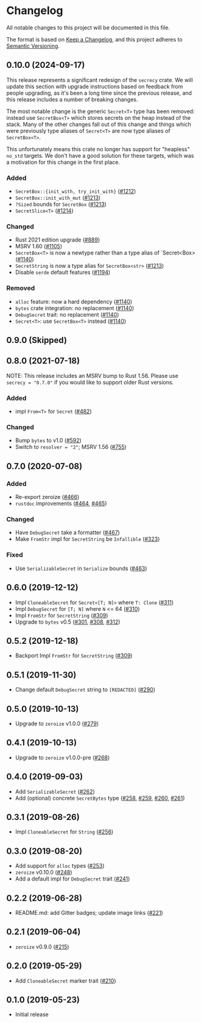 # Changelog
All notable changes to this project will be documented in this file.

The format is based on [Keep a Changelog](https://keepachangelog.com/en/1.0.0/),
and this project adheres to [Semantic Versioning](https://semver.org/spec/v2.0.0.html).

## 0.10.0 (2024-09-17)

This release represents a significant redesign of the `secrecy` crate. We will update this section
with upgrade instructions based on feedback from people upgrading, as it's been a long time since
the previous release, and this release includes a number of breaking changes.

The most notable change is the generic `Secret<T>` type has been removed: instead use `SecretBox<T>`
which stores secrets on the heap instead of the stack. Many of the other changes fall out of this
change and things which were previously type aliases of `Secret<T>` are now type aliases of
`SecretBox<T>`.

This unfortunately means this crate no longer has support for "heapless" `no_std` targets. We don't
have a good solution for these targets, which was a motivation for this change in the first place.

### Added
- `SecretBox::{init_with, try_init_with}` ([#1212])
- `SecretBox::init_with_mut` ([#1213])
- `?Sized` bounds for `SecretBox` ([#1213])
- `SecretSlice<T>` ([#1214])

### Changed
- Rust 2021 edition upgrade ([#889])
- MSRV 1.60 ([#1105])
- `SecretBox<T>` is now a newtype rather than a type alias of `Secret<Box<T>> ([#1140])
- `SecretString` is now a type alias for `SecretBox<str>` ([#1213])
- Disable `serde` default features ([#1194])

### Removed
- `alloc` feature: now a hard dependency ([#1140])
- `bytes` crate integration: no replacement ([#1140])
- `DebugSecret` trait: no replacement ([#1140])
- `Secret<T>`: use `SecretBox<T>` instead ([#1140])

[#889]: https://github.com/iqlusioninc/crates/pull/889
[#1105]: https://github.com/iqlusioninc/crates/pull/1105
[#1140]: https://github.com/iqlusioninc/crates/pull/1140
[#1194]: https://github.com/iqlusioninc/crates/pull/1194
[#1212]: https://github.com/iqlusioninc/crates/pull/1212
[#1213]: https://github.com/iqlusioninc/crates/pull/1213
[#1214]: https://github.com/iqlusioninc/crates/pull/1214

## 0.9.0 (Skipped)

## 0.8.0 (2021-07-18)

NOTE: This release includes an MSRV bump to Rust 1.56. Please use `secrecy = "0.7.0"`
if you would like to support older Rust versions.

### Added
- impl `From<T>` for `Secret` ([#482])

### Changed
- Bump `bytes` to v1.0 ([#592])
- Switch to `resolver = "2"`; MSRV 1.56 ([#755])

[#482]: https://github.com/iqlusioninc/crates/pull/482
[#592]: https://github.com/iqlusioninc/crates/pull/592
[#755]: https://github.com/iqlusioninc/crates/pull/755

## 0.7.0 (2020-07-08)
### Added
- Re-export zeroize ([#466])
- `rustdoc` improvements ([#464], [#465])

### Changed
- Have `DebugSecret` take a formatter ([#467])
- Make `FromStr` impl for `SecretString` be `Infallible` ([#323])

### Fixed
- Use `SerializableSecret` in `Serialize` bounds ([#463])

[#467]: https://github.com/iqlusioninc/crates/pull/467
[#466]: https://github.com/iqlusioninc/crates/pull/466
[#465]: https://github.com/iqlusioninc/crates/pull/465
[#464]: https://github.com/iqlusioninc/crates/pull/464
[#463]: https://github.com/iqlusioninc/crates/pull/463
[#323]: https://github.com/iqlusioninc/crates/pull/323

## 0.6.0 (2019-12-12)

- Impl `CloneableSecret` for `Secret<[T; N]>` where `T: Clone` ([#311])
- Impl `DebugSecret` for `[T; N]` where `N` <= 64 ([#310])
- Impl `FromStr` for `SecretString` ([#309])
- Upgrade to `bytes` v0.5 ([#301], [#308], [#312])

[#312]: https://github.com/iqlusioninc/crates/pull/312
[#311]: https://github.com/iqlusioninc/crates/pull/311
[#310]: https://github.com/iqlusioninc/crates/pull/310
[#309]: https://github.com/iqlusioninc/crates/pull/309
[#308]: https://github.com/iqlusioninc/crates/pull/308
[#301]: https://github.com/iqlusioninc/crates/pull/301

## 0.5.2 (2019-12-18)

- Backport Impl `FromStr` for `SecretString` ([#309])

[#309]: https://github.com/iqlusioninc/crates/pull/309

## 0.5.1 (2019-11-30)

- Change default `DebugSecret` string to `[REDACTED]` ([#290])

[#290]: https://github.com/iqlusioninc/crates/pull/290

## 0.5.0 (2019-10-13)

- Upgrade to `zeroize` v1.0.0 ([#279])

[#279]: https://github.com/iqlusioninc/crates/pull/279

## 0.4.1 (2019-10-13)

- Upgrade to `zeroize` v1.0.0-pre ([#268])

[#268]: https://github.com/iqlusioninc/crates/pull/268

## 0.4.0 (2019-09-03)

- Add `SerializableSecret` ([#262])
- Add (optional) concrete `SecretBytes` type ([#258], [#259], [#260], [#261])

[#262]: https://github.com/iqlusioninc/crates/pull/262
[#261]: https://github.com/iqlusioninc/crates/pull/261
[#260]: https://github.com/iqlusioninc/crates/pull/260
[#259]: https://github.com/iqlusioninc/crates/pull/259
[#258]: https://github.com/iqlusioninc/crates/pull/258

## 0.3.1 (2019-08-26)

- Impl `CloneableSecret` for `String` ([#256])

[#256]: https://github.com/iqlusioninc/crates/pull/256

## 0.3.0 (2019-08-20)

- Add support for `alloc` types ([#253])
- `zeroize` v0.10.0 ([#248])
- Add a default impl for `DebugSecret` trait ([#241])

[#253]: https://github.com/iqlusioninc/crates/pull/253
[#248]: https://github.com/iqlusioninc/crates/pull/248
[#241]: https://github.com/iqlusioninc/crates/pull/241

## 0.2.2 (2019-06-28)

- README.md: add Gitter badges; update image links ([#221])

[#221]: https://github.com/iqlusioninc/crates/pull/221

## 0.2.1 (2019-06-04)

- `zeroize` v0.9.0 ([#215])

[#215]: https://github.com/iqlusioninc/crates/pull/215

## 0.2.0 (2019-05-29)

- Add `CloneableSecret` marker trait ([#210])

[#210]: https://github.com/iqlusioninc/crates/pull/210

## 0.1.0 (2019-05-23)

- Initial release
